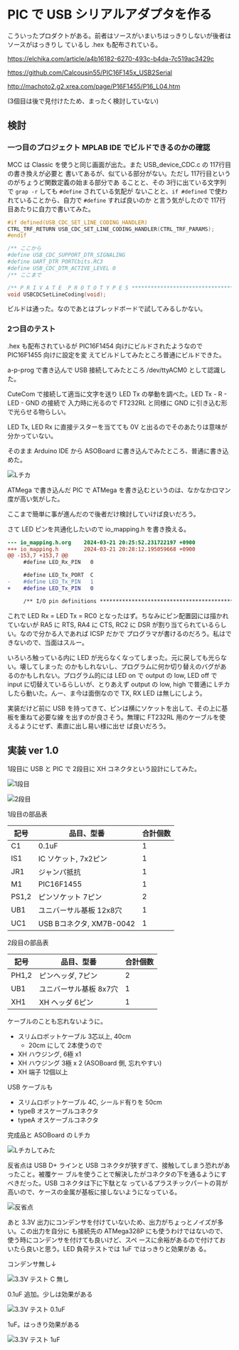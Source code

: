 # PIC で USB シリアルアダプタを作る

こういったプロダクトがある。前者はソースがいまいちはっきりしないが後者はソースがはっきりし
ているし .hex も配布されている。

https://elchika.com/article/a4b16182-6270-493c-b4da-7c519ac3429c

https://github.com/Calcousin55/PIC16F145x_USB2Serial

http://machoto2.g2.xrea.com/page/P16F1455/P16_L04.htm

(3個目は後で見付けたため、まったく検討していない)

## 検討

### 一つ目のプロジェクト MPLAB IDE でビルドできるのかの確認

MCC は Classic を使うと同じ画面が出た。また USB_device_CDC.c の 117行目の書き換えが必要と
書いてあるが、似ている部分がない。ただし 117行目というのがちょうど関数定義の始まる部分であ
ることと、その 3行に出ている文字列で ```grap -r``` しても ```#define``` されている気配が
ないことと、```if #defined``` で使われていることから、自力で ```#define``` すれば良いのか
と言う気がしたので 117行目あたりに自力で書いてみた。

```C
#if defined(USB_CDC_SET_LINE_CODING_HANDLER)
CTRL_TRF_RETURN USB_CDC_SET_LINE_CODING_HANDLER(CTRL_TRF_PARAMS);
#endif

/** ここから
#define USB_CDC_SUPPORT_DTR_SIGNALING
#define UART_DTR PORTCbits.RC3
#define USB_CDC_DTR_ACTIVE_LEVEL 0
/** ここまで

/** P R I V A T E  P R O T O T Y P E S ***************************************/
void USBCDCSetLineCoding(void);
```

ビルドは通った。なのであとはブレッドボードで試してみるしかない。

### 2つ目のテスト

.hex も配布されているが PIC16F1454 向けにビルドされたようなので PIC16F1455 向けに設定を変
えてビルドしてみたところ普通にビルドできた。

a-p-prog で書き込んで USB 接続してみたところ /dev/ttyACM0 として認識した。

CuteCom で接続して適当に文字を送り LED Tx の挙動を調べた。LED Tx - R - LED - GND の接続で
入力時に光るので FT232RL と同様に GND に引き込む形で光らせる物らしい。

LED Tx, LED Rx に直接テスターを当てても 0V と出るのでそのあたりは意味が分かっていない。

そのまま Arduino IDE から ASOBoard に書き込んでみたところ、普通に書き込めた。

![Lチカ](./figures/PIC_Serial_to_ASOBoard.jpg)

ATMega で書き込んだ PIC で ATMega を書き込むというのは、なかなかロマン度が高い気がした。

ここまで簡単に事が進んだので後者だけ検討していけば良いだろう。

さて LED ピンを共通化したいので io_mapping.h を書き換える。

```diff
--- io_mapping.h.org    2024-03-21 20:25:52.231722197 +0900
+++ io_mapping.h        2024-03-21 20:28:12.195059668 +0900
@@ -153,7 +153,7 @@
     #define LED_Rx_PIN   0

     #define LED_Tx_PORT  C
-    #define LED_Tx_PIN   1
+    #define LED_Tx_PIN   0

     /** I/O pin definitions **************************************************************************/

```

これで LED Rx = LED Tx = RC0 となったはず。ちなみにピン配置図には描かれていないが RA5 に
RTS, RA4 に CTS, RC2 に DSR が割り当てられているらしい。なので分かる人であれば ICSP だかで
プログラマが書けるのだろう。私はできないので、当面はスルー。

いろいろ触っている内に LED が光らなくなってしまった。元に戻しても光らない。壊してしまった
のかもしれないし、プログラムに何か切り替えのバグがあるのかもしれない。プログラム的には LED
on で output の low, LED off で input に切替えているらしいが、とりあえず output の low,
high で普通に Lチカしたら動いた。んー、ま今は面倒なので TX, RX LED は無しにしよう。

実装だけど前に USB を持ってきて、ピンは横にソケットを出して、その上に基板を重ねて必要な線
を出すのが良さそう。無理に FT232RL 用のケーブルを使えるようにせず、素直に出し易い様に出せ
ば良いだろう。

## 実装 ver 1.0

1段目に USB と PIC で 2段目に XH コネクタという設計にしてみた。

![1段目](./librecad/PIC_Serial_v1.0_bottom.png)

![2段目](./librecad/PIC_Serial_v1.0_top.png)

1段目の部品表

| 記号 | 品目、型番              | 合計個数 |
| ---  | ---                     | ---      |
| C1   | 0.1uF                   | 1        |
| IS1  | IC ソケット, 7x2ピン    | 1        |
| JR1  | ジャンパ抵抗            | 1        |
| M1   | PIC16F1455              | 1        |
| PS1,2| ピンソケット 7ピン      | 2        |
| UB1  | ユニバーサル基板 12x8穴 |  1       |
| UC1  | USB Bコネクタ, XM7B-0042| 1        |

2段目の部品表

| 記号 | 品目、型番              | 合計個数 |
| ---  | ---                     | ---      |
| PH1,2| ピンヘッダ, 7ピン       | 2        |
| UB1  | ユニバーサル基板 8x7穴  | 1        |
| XH1  | XH ヘッダ 6ピン         | 1        |

ケーブルのことも忘れないように。

- スリムロボットケーブル 3芯以上, 40cm
  - 20cm にして 2本使うので
- XH ハウジング, 6極 x1
- XH ハウジング 3極 x 2 (ASOBoard 側, 忘れやすい)
- XH 端子 12個以上

USB ケーブルも

- スリムロボットケーブル 4C, シールド有りを 50cm
- typeB オスケーブルコネクタ
- typeA オスケーブルコネクタ

完成品と ASOBoard の Lチカ

![Lチカしてみた](./figures/PICでUSBシリアルでASOBoardでLチカ.jpg)

反省点は USB D+ ラインと USB コネクタが狭すぎて、接触してしまう恐れがあったこと。被覆ケー
ブルを使うことで解決したがコネクタの下を通るようにすべきだった。USB コネクタは下に下駄とな
っているプラスチックパートの背が高いので、ケースの金属が基板に接しないようになっている。

![反省点](./figures/PIC_USB_Serial_v1.0_反省点.png)

あと 3.3V 出力にコンデンサを付けていないため、出力がちょっとノイズが多い。この出力を自分に
も接続先の ATMega328P にも使うわけではないので、使う時にコンデンサを付けても良いけど、スペ
ースに余裕があるので付けておいたら良いと思う。LED 負荷テストでは 1uF ではっきりと効果があ
る。

コンデンサ無し↓

![3.3V テスト C 無し](./figures/v1.0_3v3_test_noC.png)

0.1uF 追加。少しは効果がある

![3.3V テスト 0.1uF](./figures/v1.0_3v3_test_0.1uF.png)

1uF。はっきり効果がある

![3.3V テスト 1uF](./figures/v1.0_3v3_test_1uF.png)
